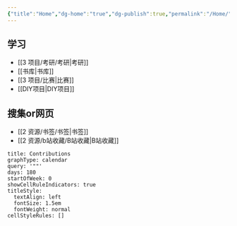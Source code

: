 ```yaml
---
{"title":"Home","dg-home":"true","dg-publish":true,"permalink":"/Home/","tags":["gardenEntry"],"dgPassFrontmatter":true,"noteIcon":"","created":"2023-11-07T00:27:44.500+08:00","updated":"2023-12-29T00:25:42.000+08:00"}
---
```


## 学习

- [[3 项目/考研/考研\|考研]]
- [[书库\|书库]]
- [[3 项目/比赛\|比赛]]
- [[DIY项目\|DIY项目]]
## 搜集or网页

- [[2 资源/书签/书签\|书签]]
- [[2 资源/b站收藏/B站收藏\|B站收藏]]


```contributionGraph
title: Contributions
graphType: calendar
query: '""'
days: 180
startOfWeek: 0
showCellRuleIndicators: true
titleStyle:
  textAlign: left
  fontSize: 1.5em
  fontWeight: normal
cellStyleRules: []

```





